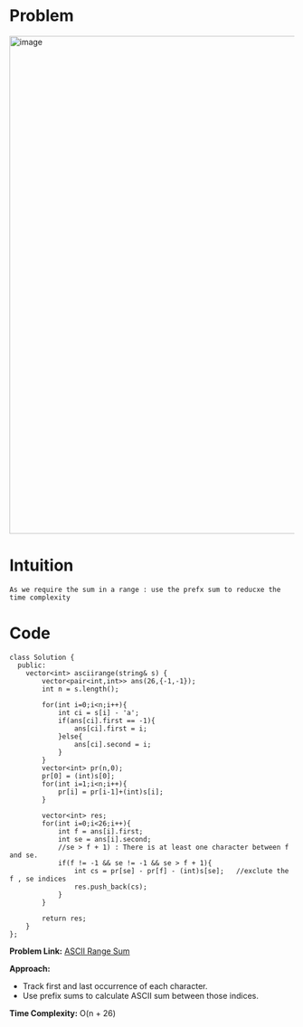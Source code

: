 # Problem
<img width="903" height="881" alt="image" src="https://github.com/user-attachments/assets/5251f064-7377-4854-bf8b-886c95822374" />

# Intuition
```
As we require the sum in a range : use the prefx sum to reducxe the time complexity
```

# Code
```
class Solution {
  public:
    vector<int> asciirange(string& s) {
        vector<pair<int,int>> ans(26,{-1,-1});
        int n = s.length();
        
        for(int i=0;i<n;i++){
            int ci = s[i] - 'a';
            if(ans[ci].first == -1){        
                ans[ci].first = i;
            }else{
                ans[ci].second = i;  
            } 
        }
        vector<int> pr(n,0);
        pr[0] = (int)s[0];
        for(int i=1;i<n;i++){
            pr[i] = pr[i-1]+(int)s[i];
        }
        
        vector<int> res;
        for(int i=0;i<26;i++){
            int f = ans[i].first;
            int se = ans[i].second;
            //se > f + 1) : There is at least one character between f and se.
            if(f != -1 && se != -1 && se > f + 1){
                int cs = pr[se] - pr[f] - (int)s[se];   //exclute the f , se indices
                res.push_back(cs);
            }
        }
        
        return res;
    }
};

```

**Problem Link:** [ASCII Range Sum](https://www.geeksforgeeks.org/problems/ascii-range-sum/1)

**Approach:**
- Track first and last occurrence of each character.
- Use prefix sums to calculate ASCII sum between those indices.

**Time Complexity:** O(n + 26)
